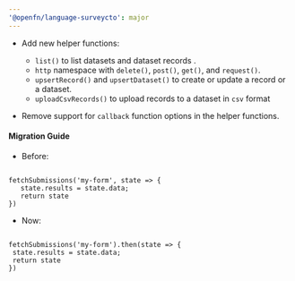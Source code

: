 ```yaml
---
'@openfn/language-surveycto': major
---
```


- Add new helper functions:
    - `list()`  to list datasets and dataset records .
    - `http` namespace with `delete()`, `post()`, `get()`, and `request()`.
    - `upsertRecord()` and `upsertDataset()` to create or update a record or a dataset.
    - `uploadCsvRecords()` to upload records to a dataset in `csv` format

- Remove support for `callback` function options in the helper functions.

#### Migration Guide

- Before: 
 ```

 fetchSubmissions('my-form', state => {
    state.results = state.data;
    return state
 })

 ```


 - Now:

 ```

 fetchSubmissions('my-form').then(state => {
  state.results = state.data;
  return state
 })

 ```

